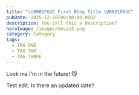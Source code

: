 ```yaml
---
title: "\U0001F63C First Blog Title \U0001F63C"
pubDate: 2025-12-18T00:00:00.000Z
description: You call this a description?
heroImage: /images/kevin2.png
category: Category
tags:
  - TAG ONE
  - TAG TWO
  - TAG THREE
---
```


Look ma I'm in the future! 😼

Test edit. Is there an updated date? 
